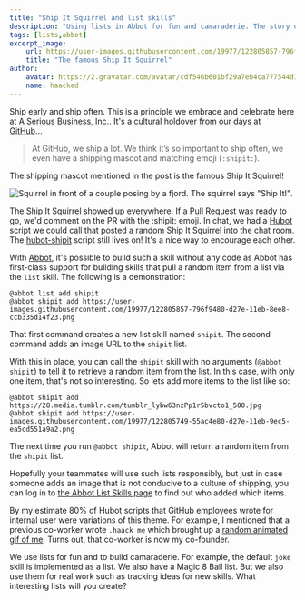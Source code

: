 ```yaml
---
title: "Ship It Squirrel and list skills"
description: "Using lists in Abbot for fun and camaraderie. The story of the shipit squirrel skill and encouraging shipping. Go ship it!"
tags: [lists,abbot]
excerpt_image:
    url: https://user-images.githubusercontent.com/19977/122805857-796f9480-d27e-11eb-8ee8-ccb335d14f23.png
    title: "The famous Ship It Squirrel"
author:
    avatar: https://2.gravatar.com/avatar/cdf546b601bf29a7eb4ca777544d11cd?s=160
    name: haacked
---
```


Ship early and ship often. This is a principle we embrace and celebrate here at [A Serious Business, Inc.](https://www.aseriousbusiness.com/). It's a cultural holdover [from our days at GitHub](https://github.blog/2012-09-24-how-we-ship-github-for-windows/)...

> At GitHub, we ship a lot. We think it’s so important to ship often, we even have a shipping mascot and matching emoji (`:shipit:`).

The shipping mascot mentioned in the post is the famous Ship It Squirrel!

![Squirrel in front of a couple posing by a fjord. The squirrel says "Ship It!"](https://user-images.githubusercontent.com/19977/122805857-796f9480-d27e-11eb-8ee8-ccb335d14f23.png "The famous Ship It Squirrel").

The Ship It Squirrel showed up everywhere. If a Pull Request was ready to go, we'd comment on the PR with the :shipit: emoji. In chat, we had a [Hubot](https://hubot.github.com/) script we could call that posted a random Ship It Squirrel into the chat room. The [hubot-shipit](https://github.com/hubot-scripts/hubot-shipit) script still lives on! It's a nice way to encourage each other.

With [Abbot](https://ab.bot/), it's possible to build such a skill without any code as Abbot has first-class support for building skills that pull a random item from a list via the `list` skill. The following is a demonstration:

```
@abbot list add shipit
@abbot shipit add https://user-images.githubusercontent.com/19977/122805857-796f9480-d27e-11eb-8ee8-ccb335d14f23.png
```

That first command creates a new list skill named `shipit`. The second command adds an image URL to the `shipit` list.

With this in place, you can call the `shipit` skill with no arguments (`@abbot shipit`) to tell it to retrieve a random item from the list. In this case, with only one item, that's not so interesting. So lets add more items to the list like so:

```
@abbot shipit add https://28.media.tumblr.com/tumblr_lybw63nzPp1r5bvcto1_500.jpg
@abbot shipit add https://user-images.githubusercontent.com/19977/122805749-55ac4e80-d27e-11eb-9ec5-ea5cd551a9a2.png
```

The next time you run `@abbot shipit`, Abbot will return a random item from the `shipit` list.

Hopefully your teammates will use such lists responsibly, but just in case someone adds an image that is not conducive to a culture of shipping, you can log in to [the Abbot List Skills page](https://ab.bot/lists) to find out who added which items.

By my estimate 80% of Hubot scripts that GitHub employees wrote for internal user were variations of this theme. For example, I mentioned that a previous co-worker wrote `.haack me` which brought up a [random animated gif of me](http://haacked.com/archive/2016/04/28/thank-you/). Turns out, that co-worker is now my co-founder.

We use lists for fun and to build camaraderie. For example, the default `joke` skill is implemented as a list. We also have a Magic 8 Ball list. But we also use them for real work such as tracking ideas for new skills. What interesting lists will you create?
